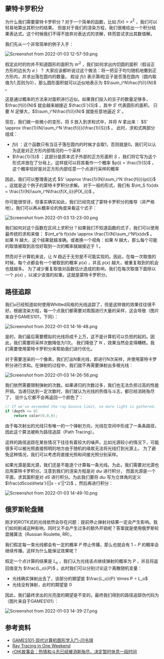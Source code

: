 ## 蒙特卡罗积分
为什么我们需要蒙特卡罗积分？对于一个简单的函数，比如 $f(x) = x^2$ ，我们可以轻易地算出其积分的结果。
但是对于我们的渲染方程，我们很难给出一个积分结果表达式。这个时候我们不得不放弃对表达式的求解，转而尝试求出其数值解。

我们先从一个非常简单的例子入手：

![Screenshot from 2022-01-03 12-57-59.png](https://s2.loli.net/2022/01/03/NRTnvbXBhAm1edz.png)

假定此时的你并不知道圆形的面积为 $\pi r^2$ ，我们如何求出内切圆的面积（假设正方形的边长为 $a$ ）？
大家应该都听说过这个做法：将一把豆子均匀随机地撒到正方形内，并求出落在圆内的数量。
假设 $f(i)$ 表示第i粒豆子是否落在圆内（圆内取值为1,否则为0），那么圆形面积就可以近似地表示为 $S\sum_i^N\frac{f(i)}{N}$ 。

这是通过概率的方法来对面积进行近似。如果我们投入的豆子的数量足够多， $\frac{f(i)}{N}$ 就会越来越接近 $\frac{S'}{S}$ ，其中 $S'$ 代表圆形的面积。
只要 $N$ 足够大，$S\sum_i^N\frac{f(i)}{N}$ 就能任意地逼近 $S'$ 。

现在，我们做一些微小的变形，将 $S$ 放入到求和式中，并将 $N$ 拿出来： $S' \approx \frac{1}{N}\sum_i^N \frac{f(i)}{\frac{1}{S}}$ 。
此时，求和式两部分组成：

+ $f(i)$ ：这个函数只有当豆子落在圆内的时候才会取1，否则就是0。我们可以认为这是对正方形内部情况的一个采样
+ $\frac{1}{S}$ ：这部分是原本式子外部的正方形面积 $S$ ，我们将它写为这个形式并放在了分母上，这样就可以将其看作一个概率 $p(i) = \frac{1}{S}$ ，这个概率恰好是对正方形内部任意一个点进行采样的概率

因此，我们可以整理表达式 $S' \approx \frac{1}{N}\sum_i^N \frac{f(i)}{p(i)}$ 。这就是这个例子的蒙特卡罗积分求解。
对于一般的形式，我们有 $\int_S f(x)dx = \frac{1}{N}\sum_i^N\frac{f(X_i)}{P(X_i)}$ 。

你可能很惊讶，但事实确实如此，我们已经完成了蒙特卡罗积分的推导（非严格地）。我们可以再从概率论的角度来看这个式子：

![Screenshot from 2022-01-03 13-23-00.png](https://s2.loli.net/2022/01/03/VMS2BPcutEbpXks.png)

我们如何对这个函数在区间上求积分？如果我们不知道函数的式子，我们可以使用最传统的求和来做： $\int_a^b f(x)dx \approx \frac{1}{N}\sum_i^Nf(x)dx$ 。
如果 $N$ 越大，这个结果就越准确。或者换一个视角：如果 $N$ 越大，那么每个可能的取值被取到且恰好取到一次的概率就越接近于 $1$ 。

然而对于计算机来说，让 $N$ 趋近于无穷是不可能实现的。因此，在每一次取值的时候，每个点都会有一个被取到的概率 $p(x)$ ，并且 $p(x)$ 越大，被重复取到的机会也就越多。
为了减少重复取值对函数估计造成的影响，我们在每次取值下面除以一个 $p(x)$ ，以减少该值的权重。这就是蒙特卡罗积分。

## 路径追踪
我们u已经知道如何使用Whitted风格的光线追踪了，但是这样做的效果往往很不好。根据渲染方程，每一个点我们都需要对周围进行大量的采样，这会导致（图片来自于GAMES101，下同）：

![Screenshot from 2022-01-03 14-16-48.png](https://s2.loli.net/2022/01/03/fKBOduzLMaDRVvJ.png)

是的，我们最后需要模拟的光线将成千上万，这不是计算机可以负担的起的。因此，我们需要将采样次数降低为1次。
我们降低了 $N$ ，效果当然会变得糟糕。我们需要使用蒙特卡罗积分来帮助我们进行优化。

对于需要渲染的一个像素，我们打出N束光线，即进行N次采样，并使用蒙特卡罗积分进行求和。在弹射的过程中，我们就不再需要弹射出多根光线：

![Screenshot from 2022-01-03 14-26-56.png](https://s2.loli.net/2022/01/03/HNeBZU7sbrv8yum.png)

我们依然需要限制弹射的次数。如果递归的次数过多，我们也无法负担过高的性能开销。当递归达到一定次数时，我们就认为光线的热情与斗志，都已经消耗殆尽了，
说什么它都不会再返回一个颜色了：

```c++
// If we've exceeded the ray bounce limit, no more light is gathered.
if (depth <= 0)
    return color(0,0,0);
```

由于每次射出的光线只有唯一的一个弹射方向，光线在空间中形成了一条条路径，因此这个算法被称为路径追踪（Path Tracing）。

这样的路径追踪在某些情况下往往有着较大的噪声。比如光源较小的情况下，可能很多可以被光照直接照明的地方由于随机的缘故无法将光线打到光源上。
为了避免这种情况，我们可以考虑将直接光照和间接光照分别采样。

如果光源是面光源，我们还是不能逐个计算每一条光线。为此，我们需要对光源也应用蒙特卡罗积分。注意到我们的渲染方程是对 $d\omega$ 进行积分，
而面光源是一个平面，求其面积是对 $dS$ 进行积分。为此我们要将 $d\omega$ 写为立体角的定义 $\frac{dScos\theta'}{||x - x'||^2}$ ，然后再进行积分：

![Screenshot from 2022-01-03 14-49-10.png](https://s2.loli.net/2022/01/03/HfT2arMyxveNiZC.png)   

## 俄罗斯轮盘赌
刚才的ROTK式的光线依然会存在问题：提前停止弹射对结果一定会产生影响。我们如何削减这种影响，同时又不会产生过多的额外开销呢？答案就是使用俄罗斯轮盘赌算法（Russian Roulette, RR）。

我们假定每一束光线都会有一定的概率 $P$ 停止传播，那么也就会有 $1 - P$ 的概率会继续传播。这样为什么能保证效果呢？

假定一个点计算的结果是 $L_o$ ，我们认为光线该点继续弹射的概率为 $P$ ，并且将返回值变为 $\frac{L_o}{P}$ 。此时我们可以分别讨论这个离散随机变量：

+ 光线确实弹射出去了，该部分的期望是 $\frac{L_o}{P} \times P = L_o$
+ 光线没有弹射，此时的期望是 $0$

因此，我们最终求出的光亮度的期望是不变的。最终我们得到的路径追踪伪代码为（图片来自于GAMES101）：

![Screenshot from 2022-01-03 14-39-27.png](https://s2.loli.net/2022/01/03/xb96MnSrVCTsGgY.png)

## 参考资料
+ [GAMES101-现代计算机图形学入门-闫令琪](https://www.bilibili.com/video/BV1X7411F744?p=16)
+ [Ray Tracing in One Weekend](https://raytracing.github.io/books/RayTracingInOneWeekend.html#rays,asimplecamera,andbackground/sendingraysintothescene)
+ [rOtK故事会：热情和斗志已经被消耗殆尽，决定暂时休息一段时间 ](https://www.sohu.com/a/423413074_338155)